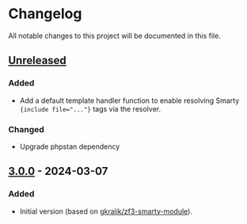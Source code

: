 # Changelog

All notable changes to this project will be documented in this file.

## [Unreleased]
### Added
- Add a default template handler function to enable resolving Smarty `{include file="..."}` tags via the resolver.

### Changed
- Upgrade phpstan dependency

## [3.0.0] - 2024-03-07
### Added
- Initial version (based on [gkralik/zf3-smarty-module](https://github.com/gkralik/zf3-smarty-module)).

[Unreleased]: https://github.com/gkralik/laminas-smarty-module/compare/3.0.0...HEAD
[3.0.0]: https://github.com/gkralik/laminas-smarty-module/releases/tag/3.0.0
